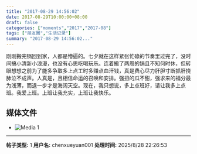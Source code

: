 ```yaml
---
title: "2017-08-29 14:56:02"
date: 2017-08-29T10:00:00+08:00
draft: false
categories: ["moments","2017","2017-08"]
tags: ["朋友圈","生活记录"]
summary: "2017-08-29 14:56:02..."
---
```


刚刚搬完锅回到家，人都是懵逼的。七夕就在这样紧张忙碌的节奏里过完了，没时间搞小清新小浪漫，也没有心思吃喝玩乐。连着搬了两周的锅且不知何时休，但转眼想想之前为了能多争取多上点工时多赚点血汗钱，真是费心尽力肝胆寸断抓肝挠肺泣不成声。人真是，且相信命运的召唤和安排。强扭的瓜不甜，强求来的福分最为浅薄，而退一步才是海阔天空。现在，我只想说，多上点班好，请让我多上点班。我爱上班。上班让我充实，上班让我快乐。

## 媒体文件

- ![Media 1](/Moments/photos/2017-08-29/201708291456020.jpg)

---

**帖子类型:** 1
**用户名:** chenxueyuan001
**处理时间:** 2025/8/28 22:26:53